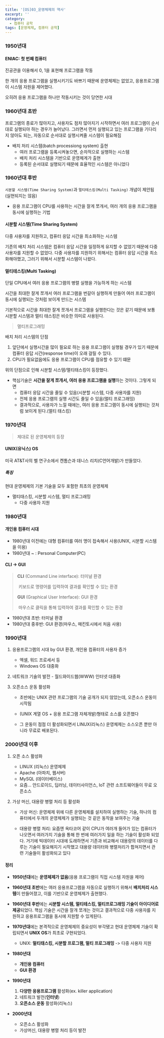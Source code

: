 ```yaml
---
title: '[OS]03_운영체제의 역사'
excerpt: ''
category:
  - 컴퓨터 공학
tags: [운영체제, 컴퓨터 공학]
---
```


### 1950년대

#### ENIAC: 첫 번째 컴퓨터

진공관을 이용해서 0, 1을 표현해 프로그램을 작동

한 개의 응용 프로그램을 실행시키기도 바쁘기 때문에 운영체제는 없었고, 응용프로그램이 시스템 자원을 제어했다.

오히려 응용 프로그램을 하나만 작동시키는 것이 당연한 시대

### 1960년대 초반

프로그램의 종료가 많아지고, 사용자도 점차 많아지기 시작하면서 여러 프로그램이 순서대로 실행되야 하는 경우가 늘어났다. 그러면서 먼저 실행되고 있는 프로그램을 기다리지 않아도 되는, 자동으로 순서대로 실행시켜줄 시스템이 필요해짐

- 배치 처리 시스템(batch processiong system) 출현
  - 여러 프로그램을 등록시켜놓으면, 순차적으로 실행하는 시스템
  - 배치 처리 시스템을 기반으로 운영체게가 출현
  - 등록된 순서대로 실행되기 때문에 효율적인 시스템은 아니었다

### 1960년대 후반

`시분할 시스템(Time Sharing System)`과 `멀티테스킹(Multi Tasking)` 개념이 제안됨(실현되지는 않음)

- 응용 프로그램이 CPU를 사용하는 시간을 잘게 쪼개서, 여러 개의 응용 프로그램을 동시에 실행하는 기법

#### 시분할 시스템(Time Sharing System)

다중 사용자를 지원하고, 컴퓨터 응답 시간을 최소화하는 시스템

기존의 배치 처리 시스템은 컴퓨터 응답 시간을 일정하게 유지할 수 없었기 때문에 다중 사용자를 지원할 수 없었다. 다중 사용자를 지원하기 위해서는 컴퓨터 응답 시간을 최소화해야했고, 그러기 위해서 시분할 시스템이 나왔다.

#### 멀티테스킹(Multi Tasking)

단일 CPU에서 여러 응용 프로그램의 병렬 실행을 가능하게 하는 시스템

시간을 최대한 잘게 쪼개서 여러 프로그램을 번갈아 실행하게 만들어 여러 프로그램이 동시에 실행되는 것처럼 보이게 만드는 시스템

기본적으로 시간을 최대한 잘게 쪼개서 프로그램을 실행한다는 것은 같기 때문에 보통 시분할 시스템과 멀티 태스킹은 비슷한 의미로 사용된다.

> 멀티프로그래밍

배치 처리 시스템의 단점

1. 앞단에서 실행시간을 많이 필요로 하는 응용 프로그램이 실행될 경우가 있기 때문에 컴퓨터 응답 시간(response time)이 오래 걸릴 수 있다.
2. CPU가 필요없음에도 응용 프로그램이 CPU를 점유할 수 있기 떄문

위의 단점으로 인해 시분할 시스템/멀티태스킹이 등장했다.

- 핵심기술은 **시간을 잘게 쪼개서, 여러 응용 프로그램을 실행**하는 것이다. 그렇게 되면
  - 컴퓨터 응답 시간을 줄일 수 있음(시분할 시스템, 다중 사용자를 지원)
  - 전체 응용 프로그램의 실행 시간도 줄일 수 있음(멀티 프로그래밍)
  - 결과적으로, 사용자가 느낄 때에는, 여러 응용 프로그램이 동시에 실행되는 것처럼 보이게 된다.(멀티 태스킹)

### 1970년대

> 제대로 된 운영체제의 등장

#### UNIX(유닉스) OS

미국 AT&T사의 벨 연구소에서 켄톰슨과 데니스 리치(C언어개발)가 만들었다.

##### 특징

현대 운영체제의 기본 기술을 모두 포함한 최초의 운영체제

- 멀티태스킹, 시분할 시스템, 멀티 프로그래밍
  - 다중 사용자 지원

### 1980년대

#### 개인용 컴퓨터 시대

- 1980년대 이전에는 대형 컴퓨터를 여러 명이 접속해서 사용(UNIX, 시분할 시스템을 이용)
- 1980년대 ~ : Personal Computer(PC)

#### CLI -> GUI

> **CLI** (Command Line interface): 터미널 환경
>
> ​ 키보드로 명령어를 입력하여 결과를 확인할 수 있는 환경
>
> **GUI** (Graphical User Interface): GUI 환경
>
> ​ 마우스로 클릭을 통해 입력하여 결과를 확인할 수 있는 환경

- 1980년대 초반: 터미널 환경
- 1980년대 중후반: GUI 환경(마우스, 매킨토시에서 처음 사용)

### 1990년대

1. 응용프로그램의 시대 by GUI 환경, 개인용 컴퓨터의 사용자 증가

   - 엑셀, 워드 프로세서 등
   - Windows OS 대중화

2. 네트워크 기술의 발전 - 월드와이드웹(WWW) 인터넷 대중화

3. 오픈소스 운동 활성화

   - 초반에는 UNIX 관련 프로그램의 기술 공개가 되지 않았는데, 오픈소스 운동이 시작됨

   - (UNIX 계열 OS + 응용 프로그램 자체개발)형태로 소스를 오픈했다
   - 그 운동이 점점 더 활성화되면서 LINUX(리눅스) 운영체제는 소스오픈 뿐만 아니라 무료로 배포된다.

### 2000년대 이후

1. 오픈 소스 활성화

   - LINUX (리눅스) 운영체제
   - Apache (아파치, 웹서버)
   - MySQL (데이터베이스)
   - 요즘... 안드로이드, 딥러닝, 데이터사이언스, IoT 관련 소프트웨어들이 무료 오픈소스

2. 가상 머신, 대용량 병렬 처리 등 활성화

   - 가상 머신: 운영체제 위에 다른 운영체제를 설치하여 실행하는 기술, 하나의 컴퓨터에서 두개의 운영체제가 실행되는 것 같은 동작을 보여주는 기술

   - 대용량 병렬 처리: 요즘엔 옥타코어 같이 CPU가 여러개 들어가 있는 컴퓨터가 나오면서 여러가지 기술을 통해 한 번에 여러가지 일을 하는 기술이 활성화 되었다. 거기에 빅데이터 시대에 도래하면서 기존과 비교해서 대용량의 데이터를 다루는 기술이 필요해지기 시작했고 대용량 데이터와 병렬처리가 합쳐지면서 관련 기술들이 활성화되고 있다

#### 정리

- **1950년대**에는 **운영체제가 없음**(응용 프로그램이 직접 시스템 자원을 제어)
- **1960년대 초반**에는 여러 응용프로그램을 자동으로 실행하기 위해서 **배치처리 시스템**이 만들어졌고, 이를 기반으로 운영체제가 출현했다.

- **1960년대 후반**에는 **시분할 시스템, 멀티테스킹, 멀티프로그래밍 기술이 아이디어로 제공**되었다. 핵심 기술은 시간을 잘개 쪼개는 것이고 결과적으로 다중 사용자를 지원하고 응용프로그램을 동시에 지원할 수 있게된다.
- **1970년대**에는 본격적으로 운영체제의 중요성이 부각됐고 현대 운영체제 기술이 확립되면서 **UNIX OS**가 최초로 구현되었다.
  - UNIX: **멀티태스킹, 시분할 프로그램, 멀티 프로그래밍** -> 다중 사용자 지원
- **1980년대**
  - **개인용 컴퓨터**
  - **GUI 환경**
- **1990년대**
  1. **다양한 응용프로그램** 활성화(ex. killer application)
  2. 네트워크 발전(**인터넷**)
  3. **오픈소스 운동** 활성화(리눅스)
- **2000년대**
  - 오픈소스 활성화
  - 가상머신, 대용량 병렬 처리 등이 발전
